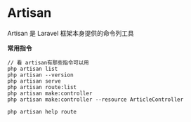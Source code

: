 # Artisan

Artisan 是 Laravel 框架本身提供的命令列工具

**常用指令**

```
// 看 artisan有那些指令可以用
php artisan list
php artisan --version
php artisan serve
php artisan route:list
php artisan make:controller
php artisan make:controller --resource ArticleController

php artisan help route

```

<!--
php artisan help migrate
php artisan migrate --env=local
-->
